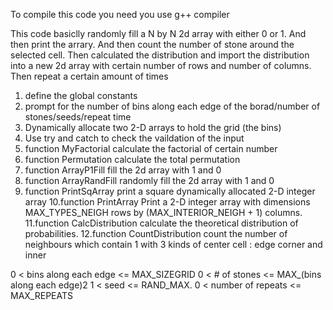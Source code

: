 To compile this code you need you use g++ compiler 

This code basiclly randomly fill a N by N 2d array with either 0 or 1. 
And then print the arrary. And then count the number of stone around the selected cell.
Then calculated the distribution and import the distribution into a new 2d array with certain number of rows and number of columns.
Then repeat a certain amount of times


1. define the global constants
2. prompt for the number of bins along each edge of the borad/number of stones/seeds/repeat time
3. Dynamically allocate two 2-D arrays to hold the grid (the bins)
4. Use try and catch to check the vaildation of the input
5. function MyFactorial calculate the factorial of certain number
6. function Permutation calculate the total permutation 
7. function ArrayP1Fill fill the 2d array with 1 and 0
8. function ArrayRandFill randomly fill the 2d array with 1 and 0
9. function PrintSqArray print a square dynamically allocated 2-D integer array
10.function PrintArray Print a 2-D integer array with dimensions MAX_TYPES_NEIGH  rows by (MAX_INTERIOR_NEIGH + 1) columns. 
11.function CalcDistribution calculate the theoretical distribution of probabilities.
12.function CountDistribution count the number of neighbours which contain 1 with 3 kinds of center cell : edge corner and inner


0 <  bins along each edge  <= MAX_SIZEGRID
0 <  # of stones  <= MAX_(bins along each edge)2
1 <  seed  <=  RAND_MAX.
0 <  number of repeats  <=  MAX_REPEATS
